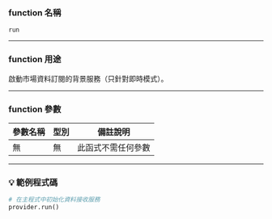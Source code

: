 ### function 名稱

`run`

---

### function 用途

啟動市場資料訂閱的背景服務（只針對即時模式）。  

---

### function 參數

| 參數名稱 | 型別 | 備註說明 |
|----------|------|----------|
| 無       | 無   | 此函式不需任何參數 |

---

### 💡 範例程式碼

```python
# 在主程式中初始化資料接收服務
provider.run()